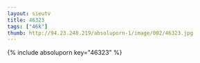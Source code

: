 ```yaml
--- 
layout: sieutv
title: 46323
tags: ["46k"]
thumb: http://94.23.248.219/absoluporn-1/image/002/46323.jpg
---
```

{% include absoluporn key="46323" %} 
